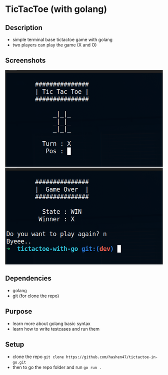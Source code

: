 # TicTacToe (with golang)

## Description
- simple terminal base tictactoe game with golang
- two players can play the game (X and O)

## Screenshots
![Game Start](images/game_start.png)
![Game Finish](images/game_finish.png)

## Dependencies
- golang 
- git (for clone the repo)

## Purpose
- learn more about golang basic syntax
- learn how to write testcases and run them

## Setup
- clone the repo `git clone https://github.com/hashen47/tictactoe-in-go.git`
- then to go the repo folder and run `go run .`
